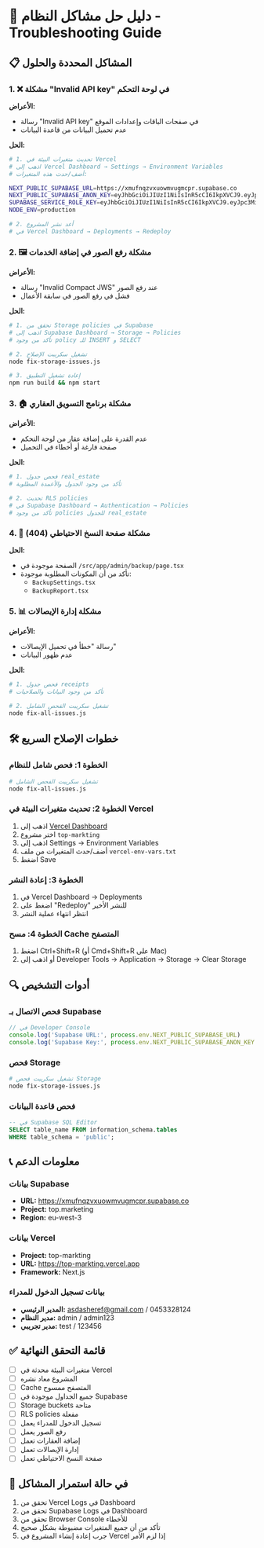 # 🔧 دليل حل مشاكل النظام - Troubleshooting Guide

## 📋 المشاكل المحددة والحلول

### 1. ❌ مشكلة "Invalid API key" في لوحة التحكم

**الأعراض:**
- رسالة "Invalid API key" في صفحات الباقات وإعدادات الموقع
- عدم تحميل البيانات من قاعدة البيانات

**الحل:**
```bash
# 1. تحديث متغيرات البيئة في Vercel
# اذهب إلى Vercel Dashboard → Settings → Environment Variables
# أضف/حدث هذه المتغيرات:

NEXT_PUBLIC_SUPABASE_URL=https://xmufnqzvxuowmvugmcpr.supabase.co
NEXT_PUBLIC_SUPABASE_ANON_KEY=eyJhbGciOiJIUzI1NiIsInR5cCI6IkpXVCJ9.eyJpc3MiOiJzdXBhYmFzZSIsInJlZiI6InhtdWZucXp2eHVvd212dWdtY3ByIiwicm9sZSI6ImFub24iLCJpYXQiOjE3NDk1MzcxNTAsImV4cCI6MjA2NTExMzE1MH0.WZPhXpGdbBWzBJfPm9z2ZdZhQpmgMbJwPR2fpryHUqw
SUPABASE_SERVICE_ROLE_KEY=eyJhbGciOiJIUzI1NiIsInR5cCI6IkpXVCJ9.eyJpc3MiOiJzdXBhYmFzZSIsInJlZiI6InhtdWZucXp2eHVvd212dWdtY3ByIiwicm9sZSI6InNlcnZpY2Vfcm9sZSIsImlhdCI6MTc0OTUzNzE1MCwiZXhwIjoyMDY1MTEzMTUwfQ.EIXL6onxZVB-eYcjgXPr8kjf3cTl3CeHnafUaVeS8Ig
NODE_ENV=production

# 2. أعد نشر المشروع
# في Vercel Dashboard → Deployments → Redeploy
```

### 2. 🖼️ مشكلة رفع الصور في إضافة الخدمات

**الأعراض:**
- رسالة "Invalid Compact JWS" عند رفع الصور
- فشل في رفع الصور في سابقة الأعمال

**الحل:**
```bash
# 1. تحقق من Storage policies في Supabase
# اذهب إلى Supabase Dashboard → Storage → Policies
# تأكد من وجود policy للـ INSERT و SELECT

# 2. تشغيل سكريبت الإصلاح
node fix-storage-issues.js

# 3. إعادة تشغيل التطبيق
npm run build && npm start
```

### 3. 🏠 مشكلة برنامج التسويق العقاري

**الأعراض:**
- عدم القدرة على إضافة عقار من لوحة التحكم
- صفحة فارغة أو أخطاء في التحميل

**الحل:**
```bash
# 1. فحص جدول real_estate
# تأكد من وجود الجدول والأعمدة المطلوبة

# 2. تحديث RLS policies
# في Supabase Dashboard → Authentication → Policies
# تأكد من وجود policies للجدول real_estate
```

### 4. 📄 مشكلة صفحة النسخ الاحتياطي (404)

**الحل:**
- الصفحة موجودة في `/src/app/admin/backup/page.tsx`
- تأكد من أن المكونات المطلوبة موجودة:
  - `BackupSettings.tsx`
  - `BackupReport.tsx`

### 5. 📊 مشكلة إدارة الإيصالات

**الأعراض:**
- رسالة "خطأ في تحميل الإيصالات"
- عدم ظهور البيانات

**الحل:**
```bash
# 1. فحص جدول receipts
# تأكد من وجود البيانات والصلاحيات

# 2. تشغيل سكريبت الفحص الشامل
node fix-all-issues.js
```

## 🛠️ خطوات الإصلاح السريع

### الخطوة 1: فحص شامل للنظام
```bash
# تشغيل سكريبت الفحص الشامل
node fix-all-issues.js
```

### الخطوة 2: تحديث متغيرات البيئة في Vercel
1. اذهب إلى [Vercel Dashboard](https://vercel.com/dashboard)
2. اختر مشروع `top-markting`
3. اذهب إلى Settings → Environment Variables
4. أضف/حدث المتغيرات من ملف `vercel-env-vars.txt`
5. اضغط Save

### الخطوة 3: إعادة النشر
1. في Vercel Dashboard → Deployments
2. اضغط على "Redeploy" للنشر الأخير
3. انتظر انتهاء عملية النشر

### الخطوة 4: مسح Cache المتصفح
1. اضغط Ctrl+Shift+R (أو Cmd+Shift+R على Mac)
2. أو اذهب إلى Developer Tools → Application → Storage → Clear Storage

## 🔍 أدوات التشخيص

### فحص الاتصال بـ Supabase
```javascript
// في Developer Console
console.log('Supabase URL:', process.env.NEXT_PUBLIC_SUPABASE_URL)
console.log('Supabase Key:', process.env.NEXT_PUBLIC_SUPABASE_ANON_KEY ? 'موجود' : 'مفقود')
```

### فحص Storage
```bash
# تشغيل سكريبت فحص Storage
node fix-storage-issues.js
```

### فحص قاعدة البيانات
```sql
-- في Supabase SQL Editor
SELECT table_name FROM information_schema.tables 
WHERE table_schema = 'public';
```

## 📞 معلومات الدعم

### بيانات Supabase
- **URL:** https://xmufnqzvxuowmvugmcpr.supabase.co
- **Project:** top.marketing
- **Region:** eu-west-3

### بيانات Vercel
- **Project:** top-markting
- **URL:** https://top-markting.vercel.app
- **Framework:** Next.js

### بيانات تسجيل الدخول للمدراء
- **المدير الرئيسي:** asdasheref@gmail.com / 0453328124
- **مدير النظام:** admin / admin123
- **مدير تجريبي:** test / 123456

## ✅ قائمة التحقق النهائية

- [ ] متغيرات البيئة محدثة في Vercel
- [ ] المشروع معاد نشره
- [ ] Cache المتصفح ممسوح
- [ ] جميع الجداول موجودة في Supabase
- [ ] Storage buckets متاحة
- [ ] RLS policies مفعلة
- [ ] تسجيل الدخول للمدراء يعمل
- [ ] رفع الصور يعمل
- [ ] إضافة العقارات تعمل
- [ ] إدارة الإيصالات تعمل
- [ ] صفحة النسخ الاحتياطي تعمل

## 🚨 في حالة استمرار المشاكل

1. تحقق من Vercel Logs في Dashboard
2. تحقق من Supabase Logs في Dashboard
3. تحقق من Browser Console للأخطاء
4. تأكد من أن جميع المتغيرات مضبوطة بشكل صحيح
5. جرب إعادة إنشاء المشروع في Vercel إذا لزم الأمر

